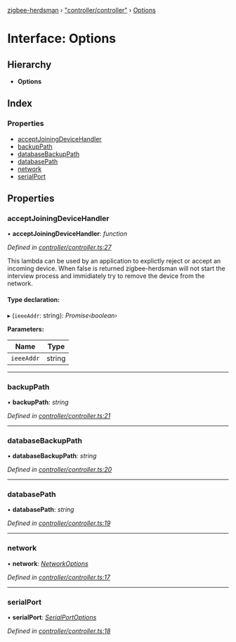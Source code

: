 [zigbee-herdsman](../README.md) › ["controller/controller"](../modules/_controller_controller_.md) › [Options](_controller_controller_.options.md)

# Interface: Options

## Hierarchy

* **Options**

## Index

### Properties

* [acceptJoiningDeviceHandler](_controller_controller_.options.md#acceptjoiningdevicehandler)
* [backupPath](_controller_controller_.options.md#backuppath)
* [databaseBackupPath](_controller_controller_.options.md#databasebackuppath)
* [databasePath](_controller_controller_.options.md#databasepath)
* [network](_controller_controller_.options.md#network)
* [serialPort](_controller_controller_.options.md#serialport)

## Properties

###  acceptJoiningDeviceHandler

• **acceptJoiningDeviceHandler**: *function*

*Defined in [controller/controller.ts:27](https://github.com/Koenkk/zigbee-herdsman/blob/master/src/controller/controller.ts#L27)*

This lambda can be used by an application to explictly reject or accept an incoming device.
When false is returned zigbee-herdsman will not start the interview process and immidiately
try to remove the device from the network.

#### Type declaration:

▸ (`ieeeAddr`: string): *Promise‹boolean›*

**Parameters:**

Name | Type |
------ | ------ |
`ieeeAddr` | string |

___

###  backupPath

• **backupPath**: *string*

*Defined in [controller/controller.ts:21](https://github.com/Koenkk/zigbee-herdsman/blob/master/src/controller/controller.ts#L21)*

___

###  databaseBackupPath

• **databaseBackupPath**: *string*

*Defined in [controller/controller.ts:20](https://github.com/Koenkk/zigbee-herdsman/blob/master/src/controller/controller.ts#L20)*

___

###  databasePath

• **databasePath**: *string*

*Defined in [controller/controller.ts:19](https://github.com/Koenkk/zigbee-herdsman/blob/master/src/controller/controller.ts#L19)*

___

###  network

• **network**: *[NetworkOptions](_adapter_tstype_.networkoptions.md)*

*Defined in [controller/controller.ts:17](https://github.com/Koenkk/zigbee-herdsman/blob/master/src/controller/controller.ts#L17)*

___

###  serialPort

• **serialPort**: *[SerialPortOptions](_adapter_tstype_.serialportoptions.md)*

*Defined in [controller/controller.ts:18](https://github.com/Koenkk/zigbee-herdsman/blob/master/src/controller/controller.ts#L18)*

